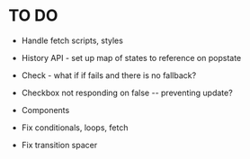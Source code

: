 # TO DO

- Handle fetch scripts, styles
- History API - set up map of states to reference on popstate
- Check - what if if fails and there is no fallback?
- Checkbox not responding on false -- preventing update?
- Components
- Fix conditionals, loops, fetch

- Fix transition spacer
